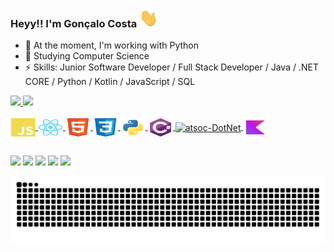 ### Heyy!! I'm Gonçalo Costa <img src="https://raw.githubusercontent.com/ABSphreak/ABSphreak/master/gifs/Hi.gif" width="30" height="30" />


- 🔭 At the moment, I'm working with Python
- 🌱 Studying Computer Science
- ⚡ Skills: Junior Software Developer / Full Stack Developer / Java / .NET CORE / Python / Kotlin / JavaScript / SQL

<div>
  <a href="https://github.com/gfmcosta">
  <img height="180em" src="https://github-readme-stats.vercel.app/api?username=gfmcosta&show_icons=true&theme=tokyonight&include_all_commits=true&count_private=true"/>
  <img height="180em" src="https://github-readme-stats.vercel.app/api/top-langs/?username=gfmcosta&layout=compact&langs_count=7&theme=tokyonight"/>
</div>
 
  <div style="display: inline_block"><br>
  <img align="center" alt="atsoc-Js" height="30" width="40" src="https://raw.githubusercontent.com/devicons/devicon/master/icons/javascript/javascript-plain.svg">
  <img align="center" alt="atsoc-React" height="30" width="40" src="https://raw.githubusercontent.com/devicons/devicon/master/icons/react/react-original.svg">
  <img align="center" alt="atsoc-HTML" height="30" width="40" src="https://raw.githubusercontent.com/devicons/devicon/master/icons/html5/html5-original.svg">
  <img align="center" alt="atsoc-CSS" height="30" width="40" src="https://raw.githubusercontent.com/devicons/devicon/master/icons/css3/css3-original.svg">
  <img align="center" alt="atsoc-Python" height="30" width="40" src="https://raw.githubusercontent.com/devicons/devicon/master/icons/python/python-original.svg">
  <img align="center" alt="atsoc-Csharp" height="30" width="40" src="https://raw.githubusercontent.com/devicons/devicon/master/icons/csharp/csharp-original.svg">
  <img align="center" alt="atsoc-DotNet" height="30" width="40" src="https://cdn.jsdelivr.net/gh/devicons/devicon/icons/dotnetcore/dotnetcore-original.svg">
  <img align="center" alt="atsoc-kotlin" height="30" width="40" src="https://raw.githubusercontent.com/devicons/devicon/1119b9f84c0290e0f0b38982099a2bd027a48bf1/icons/kotlin/kotlin-original.svg">

</div>
  
##
  
<div>
 <a href="https://discord.gg/hp2jUrGADp" target="_blank"><img src="https://img.shields.io/badge/Discord-7289DA?style=for-the-badge&logo=discord&logoColor=white" target="_blank"></a>
  <a href = "mailto:goncalofilipecosta@outlook.pt"><img src="https://img.shields.io/badge/Microsoft_Outlook-0078D4?style=for-the-badge&logo=microsoft-outlook&logoColor=white" target="_blank"></a>
  <a href = "mailto:gfmcosta03@gmail.com"><img src="https://img.shields.io/badge/-Gmail-%23333?style=for-the-badge&logo=gmail&logoColor=white" target="_blank"></a>
  <a href="https://www.linkedin.com/in/gonçalo-costa-969801207" target="_blank"><img src="https://img.shields.io/badge/-LinkedIn-%230077B5?style=for-the-badge&logo=linkedin&logoColor=white" target="_blank"></a>
  <a href="https://github.com/login?return_to=%2Fgfmcosta" target="_blank"><img src="https://img.shields.io/github/followers/gfmcosta?label=Follow&logoColor=red&style=social" target="_blank"></a>
  
  ![Snake animation](https://github.com/gfmcosta/gfmcosta/blob/output/github-contribution-grid-snake.svg)

</div>
